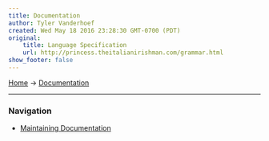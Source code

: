 ```yaml
---
title: Documentation
author: Tyler Vanderhoef
created: Wed May 18 2016 23:28:30 GMT-0700 (PDT)
original:
    title: Language Specification
    url: http://princess.theitalianirishman.com/grammar.html
show_footer: false
---
```


[Home](index.html) → [Documentation](documentation.html)
___

### Navigation
- [Maintaining Documentation](maintaining-docs.html)